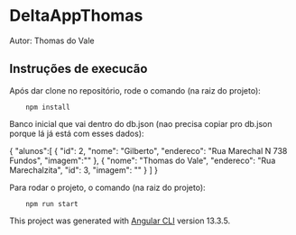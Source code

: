 # DeltaAppThomas

Autor: Thomas do Vale

## Instruções de execucão

Após dar clone no repositório, rode o comando (na raiz do projeto):

        npm install

Banco inicial que vai dentro do db.json (nao precisa copiar pro db.json porque lá já está com esses dados):

{
    "alunos":[
            {
      "id": 2,
      "nome": "Gilberto",
      "endereco": "Rua Marechal N 738 Fundos",
      "imagem":""
    },
    {
      "nome": "Thomas do Vale",
      "endereco": "Rua Marechalzita",
      "id": 3,
      "imagem": ""
    }
    ]
}

Para rodar o projeto, o comando (na raiz do projeto):

        npm run start


This project was generated with [Angular CLI](https://github.com/angular/angular-cli) version 13.3.5.

